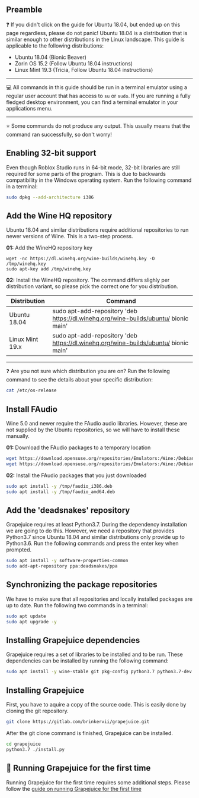 ## Preamble
❓ If you didn't click on the guide for Ubuntu 18.04, but ended up on this page regardless, please do not panic! Ubuntu 18.04 is a distribution that is similar enough to other distributions in the Linux landscape. This guide is applicable to the following distributions:
- Ubuntu 18.04 (Bionic Beaver)
- Zorin OS 15.2 (Follow Ubuntu 18.04 instructions)
- Linux Mint 19.3 (Tricia, Follow Ubuntu 18.04 instructions)

---

💻 All commands in this guide should be run in a terminal emulator using a regular user account that has access to `su` or `sudo`. If you are running a fully fledged desktop environment, you can find a  terminal emulator in your applications menu.

---

⭐ Some commands do not produce any output. This usually means that the command ran successfully, so don't worry!

## Enabling 32-bit support
Even though Roblox Studio runs in 64-bit mode, 32-bit libraries are still required for some parts of the program. This is due to backwards compatibility in the Windows operating system. Run the following command in a terminal:
```sh
sudo dpkg --add-architecture i386 
```

## Add the Wine HQ repository
Ubuntu 18.04 and similar distributions require additional repositories to run newer versions of Wine. This is a two-step process.

**01:** Add the WineHQ repository key
```
wget -nc https://dl.winehq.org/wine-builds/winehq.key -O /tmp/winehq.key
sudo apt-key add /tmp/winehq.key
```

**02:** Install the WineHQ repository. The command differs slighly per distribution variant, so please pick the correct one for you distribution.

| Distribution                 | Command                                                                             |
|------------------------------|-------------------------------------------------------------------------------------|
| Ubuntu 18.04                 | sudo apt-add-repository 'deb https://dl.winehq.org/wine-builds/ubuntu/ bionic main' |
| Linux Mint 19.x              | sudo apt-add-repository 'deb https://dl.winehq.org/wine-builds/ubuntu/ bionic main' |

---

❓ Are you not sure which distribution you are on? Run the following command to see the details about your specific distribution:
```sh
cat /etc/os-release
```


## Install FAudio
Wine 5.0 and newer require the FAudio audio libraries. However, these are not supplied by the Ubuntu repositories, so we will have to install these manually.

**01:** Download the FAudio packages to a temporary location
```sh
wget https://download.opensuse.org/repositories/Emulators:/Wine:/Debian/xUbuntu_18.04/i386/libfaudio0_19.07-0~bionic_i386.deb -O /tmp/faudio_i386.deb
wget https://download.opensuse.org/repositories/Emulators:/Wine:/Debian/xUbuntu_18.04/amd64/libfaudio0_19.07-0~bionic_amd64.deb -O /tmp/faudio_amd64.deb
```

**02:** Install the FAudio packages that you just downloaded
```sh
sudo apt install -y /tmp/faudio_i386.deb
sudo apt install -y /tmp/faudio_amd64.deb
```

## Add the 'deadsnakes' repository
Grapejuice requires at least Python3.7. During the dependency installation we are going to do this. However, we need a repository that provides Python3.7 since Ubuntu 18.04 and similar distributions only provide up to Python3.6. Run the following commands and press the enter key when prompted.
```sh
sudo apt install -y software-properties-common
sudo add-apt-repository ppa:deadsnakes/ppa
```


## Synchronizing the package repositories
We have to make sure that all repositories and locally installed packages are up to date. Run the following two commands in a terminal:
```sh
sudo apt update
sudo apt upgrade -y
```

## Installing Grapejuice dependencies
Grapejuice requires a set of libraries to be installed and to be run. These dependencies can be installed by running the following command:
```sh
sudo apt install -y wine-stable git pkg-config python3.7 python3.7-dev python3-pip libcairo2-dev libgirepository1.0-dev libgtk-3-0 libgtk-3-bin gir1.2-gtk-3.0
```

## Installing Grapejuice
First, you have to aquire a copy of the source code. This is easily done by cloning the git repository.
```sh
git clone https://gitlab.com/brinkervii/grapejuice.git
```

After the git clone command is finished, Grapejuice can be installed.
```sh
cd grapejuice
python3.7 ./install.py
```

## 🚀 Running Grapejuice for the first time
Running Grapejuice for the first time requires some additional steps. Please follow the [guide on running Grapejuice for the first time](/Guides/First-time-setup)